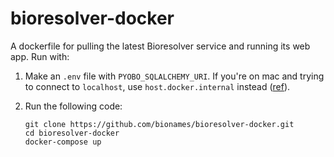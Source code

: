 # bioresolver-docker

A dockerfile for pulling the latest Bioresolver service and running its web app. Run with:

1. Make an `.env` file with `PYOBO_SQLALCHEMY_URI`. If you're on mac and trying to connect to 
   `localhost`, use `host.docker.internal` instead ([ref](https://stackoverflow.com/questions/30239152/specify-extras-require-with-pip-install-e)).
2. Run the following code:

    ```shell
    git clone https://github.com/bionames/bioresolver-docker.git
    cd bioresolver-docker
    docker-compose up
    ```
